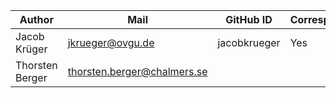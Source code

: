 | Author          | Mail                        | GitHub ID    | Corresponding |
|-----------------|-----------------------------|--------------|---------------|
| Jacob Krüger    | jkrueger@ovgu.de            | jacobkrueger | Yes           |
| Thorsten Berger | thorsten.berger@chalmers.se |              |               |
